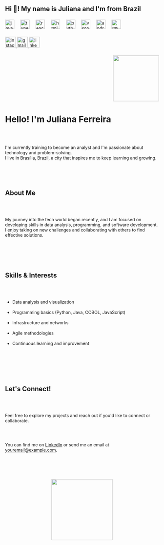 <h2 align="left">Hi 👋! My name is Juliana and I'm from Brazil</h2>

###

<div align="left">
  <img src="https://cdn.jsdelivr.net/gh/devicons/devicon/icons/javascript/javascript-original.svg" height="30" alt="javascript logo"  />
  <img width="12" />
  <img src="https://cdn.jsdelivr.net/gh/devicons/devicon/icons/typescript/typescript-original.svg" height="30" alt="typescript logo"  />
  <img width="12" />
  <img src="https://cdn.jsdelivr.net/gh/devicons/devicon/icons/react/react-original.svg" height="30" alt="react logo"  />
  <img width="12" />
  <img src="https://cdn.jsdelivr.net/gh/devicons/devicon/icons/html5/html5-original.svg" height="30" alt="html5 logo"  />
  <img width="12" />
  <img src="https://cdn.jsdelivr.net/gh/devicons/devicon/icons/python/python-original.svg" height="30" alt="python logo"  />
  <img width="12" />
  <img src="https://cdn.jsdelivr.net/gh/devicons/devicon/icons/vscode/vscode-original.svg" height="30" alt="vscode logo"  />
  <img width="12" />
  <img src="https://cdn.jsdelivr.net/gh/devicons/devicon/icons/android/android-original.svg" height="30" alt="android logo"  />
  <img width="12" />
  <img src="https://cdn.jsdelivr.net/gh/devicons/devicon/icons/mysql/mysql-original.svg" height="30" alt="mysql logo"  />
</div>

###

<div align="left">
  <a href="https://www.instagram.com/julianaferreirapanf/" target="_blank">
    <img src="https://img.shields.io/static/v1?message=Instagram&logo=instagram&label=&color=E4405F&logoColor=white&labelColor=&style=for-the-badge" height="35" alt="instagram logo"  />
  </a>
  <a href="https://mail.google.com/mail/u/0/#inbox" target="_blank">
    <img src="https://img.shields.io/static/v1?message=Gmail&logo=gmail&label=&color=D14836&logoColor=white&labelColor=&style=for-the-badge" height="35" alt="gmail logo"  />
  </a>
  <a href="www.linkedin.com/in/juliana-ferreira-186248115" target="_blank">
    <img src="https://img.shields.io/static/v1?message=LinkedIn&logo=linkedin&label=&color=0077B5&logoColor=white&labelColor=&style=for-the-badge" height="35" alt="linkedin logo"  />
  </a>
</div>

###

<img align="right" height="150" src="https://i.imgflip.com/65efzo.gif"  />

###

<p align="left"><!DOCTYPE html><br><html lang="en"><br><head><br>  <meta charset="UTF-8" /><br>  <meta name="viewport" content="width=device-width, initial-scale=1" /><br>  <title>About Me - Juliana Ferreira</title><br>  <style><br>    body {<br>      font-family: Arial, sans-serif;<br>      background-color: #f4f6f8;<br>      color: #333;<br>      max-width: 800px;<br>      margin: 40px auto;<br>      padding: 20px;<br>      border-radius: 8px;<br>      box-shadow: 0 0 10px rgba(0,0,0,0.1);<br>    }<br>    h1 {<br>      color: #007acc;<br>    }<br>    p {<br>      line-height: 1.6;<br>      font-size: 1.1em;<br>    }<br>    .section {<br>      margin-top: 30px;<br>    }<br>    a {<br>      color: #007acc;<br>      text-decoration: none;<br>    }<br>    a:hover {<br>      text-decoration: underline;<br>    }<br>  </style><br></head><br><body><br>  <h1>Hello! I'm Juliana Ferreira</h1><br>  <p><br>    I'm currently training to become an analyst and I'm passionate about technology and problem-solving.<br>    I live in Brasília, Brazil, a city that inspires me to keep learning and growing.<br>  </p><br><br>  <div class="section"><br>    <h2>About Me</h2><br>    <p><br>      My journey into the tech world began recently, and I am focused on developing skills in data analysis, programming, and software development. I enjoy taking on new challenges and collaborating with others to find effective solutions.<br>    </p><br>  </div><br><br>  <div class="section"><br>    <h2>Skills & Interests</h2><br>    <ul><br>      <li>Data analysis and visualization</li><br>      <li>Programming basics (Python, Java, COBOL, JavaScript)</li><br>      <li>Infrastructure and networks</li><br>      <li>Agile methodologies</li><br>      <li>Continuous learning and improvement</li><br>    </ul><br>  </div><br><br>  <div class="section"><br>    <h2>Let's Connect!</h2><br>    <p><br>      Feel free to explore my projects and reach out if you'd like to connect or collaborate.<br>    </p><br>    <p><br>      You can find me on <a href="https://www.linkedin.com/in/yourprofile" target="_blank" rel="noopener noreferrer">LinkedIn</a> or send me an email at <a href="mailto:youremail@example.com">youremail@example.com</a>.<br>    </p><br>  </div><br></body><br></html></p>

###

<div align="left">
</div>

###

<div align="left">
</div>

###

<div align="center">
  <img height="200" src="https://i.pinimg.com/736x/8b/67/51/8b67517d9753cf2e4691353e070917a4.jpg"  />
</div>

###
